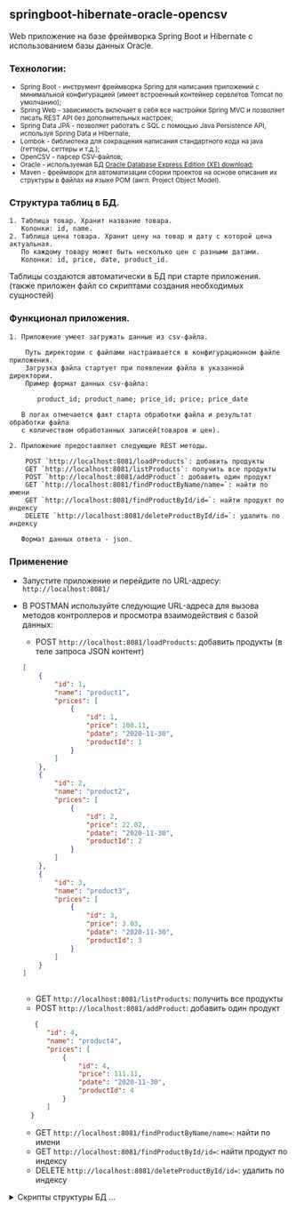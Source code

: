## springboot-hibernate-oracle-opencsv

Web приложение на базе фреймворка Spring Boot и Hibernate с использованием базы данных Oracle. 

### Технологии:
<small>

* Spring Boot - инструмент фреймворка Spring для написания приложений с минимальной конфигурацией (имеет встроенный контейнер сервлетов Tomcat по умолчанию);
* Spring Web - зависимость включает в себя все настройки Spring MVC и позволяет писать REST API без дополнительных настроек;
* Spring Data JPA - позволяет работать с SQL с помощью Java Persistence API, используя Spring Data и Hibernate;
* Lombok - библиотека для сокращения написания стандартного кода на java (геттеры, сеттеры и т.д.);
* OpenCSV - парсер CSV-файлов;
* Oracle - используемая БД [Oracle Database Express Edition (XE) download](https://www.oracle.com/database/technologies/xe-downloads.html "https://www.oracle.com/database/technologies/xe-downloads.html");
* Maven - фреймворк для автоматизации сборки проектов на основе описания их структуры в файлах на языке POM (англ. Project Object Model).

</small>

### Структура таблиц в БД.

```
1. Таблица товар. Хранит название товара.
   Колонки: id, name.
2. Таблица цена товара. Хранит цену на товар и дату с которой цена актуальная. 
   По каждому товару может быть несколько цен с разными датами.
   Колонки: id, price, date, product_id.
```
Таблицы создаются автоматически в БД при старте приложения.  
(также приложен файл со скриптами создания необходимых сущностей)

### Функционал приложения.

```
1. Приложение умеет загружать данные из csv-файла. 
    
    Путь директории с файлами настраивается в конфигурационном файле приложения. 
    Загрузка файла стартует при появлении файла в указанной директории.
    Пример формат данных csv-файла:

       product_id; product_name; price_id; price; price_date

   В логах отмечается факт старта обработки файла и результат обработки файла 
   с количеством обработанных записей(товаров и цен).

2. Приложение предоставляет следующие REST методы.

    POST `http://localhost:8081/loadProducts`: добавить продукты
    GET `http://localhost:8081/listProducts`: получить все продукты
    POST `http://localhost:8081/addProduct`: добавить один продукт
    GET `http://localhost:8081/findProductByName/name=`: найти по имени
    GET `http://localhost:8081/findProductById/id=`: найти продукт по индексу  
    DELETE `http://localhost:8081/deleteProductById/id=`: удалить по индексу
   
   Формат данных ответа - json.
```

### Применение

* Запустите приложение и перейдите по URL-адресу:   
    `http://localhost:8081/`  
 
* В POSTMAN используйте следующие URL-адреса для вызова методов контроллеров и просмотра взаимодействия с базой данных:
    
    * POST `http://localhost:8081/loadProducts`: добавить продукты (в теле запроса JSON контент)
    ```json
    [
        {
            "id": 1,
            "name": "product1",
            "prices": [
                {
                    "id": 1,
                    "price": 100.11,
                    "pdate": "2020-11-30",
                    "productId": 1
                }
            ]
        },
        {
            "id": 2,
            "name": "product2",
            "prices": [
                {
                    "id": 2,
                    "price": 22.02,
                    "pdate": "2020-11-30",
                    "productId": 2
                }
            ]
        },
        {
            "id": 3,
            "name": "product3",
            "prices": [
                {
                    "id": 3,
                    "price": 3.03,
                    "pdate": "2020-11-30",
                    "productId": 3
                }
            ]
        }
    ]
     
    ```
  * GET `http://localhost:8081/listProducts`: получить все продукты
  * POST `http://localhost:8081/addProduct`: добавить один продукт
  ```json
     {
        "id": 4,
        "name": "product4",
        "prices": [
            {
                "id": 4,
                "price": 111.11,
                "pdate": "2020-11-30",
                "productId": 4
            }
        ]
    }
  ```
  * GET `http://localhost:8081/findProductByName/name=`: найти по имени
  * GET `http://localhost:8081/findProductById/id=`: найти продукт по индексу  
  * DELETE `http://localhost:8081/deleteProductById/id=`: удалить по индексу

<details><summary>Скрипты структуры БД ...</summary>

```sql
/* таблица Продукты */
DROP TABLE products PURGE;
/
CREATE TABLE products
(
  id   NUMBER(10,0) NOT NULL,
  name VARCHAR2(255),
  PRIMARY KEY (id)
);
/
/* таблица Цены */
DROP TABLE prices PURGE;
/
CREATE TABLE prices
(
  id         NUMBER(10,0) NOT NULL,
  price      NUMBER,
  pdate      DATE,
  product_id NUMBER(10,0),
  PRIMARY KEY (id),
  CONSTRAINT FK_PRODUCT_ID FOREIGN KEY (PRODUCT_ID)
  REFERENCES PRODUCTS (ID)
);
/
/* проверка */
SELECT * 
  FROM products pd, 
       prices   pr 
 WHERE pd.id = pr.product_id(+)
 ORDER BY pr.id;
/

```

</details>

